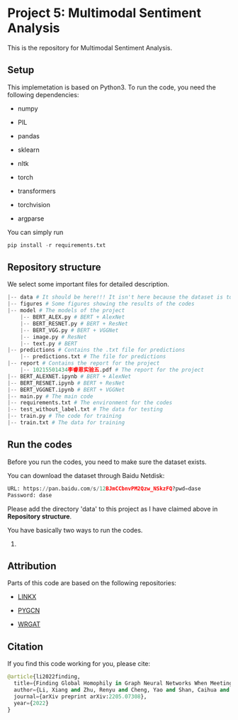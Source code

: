 # Project 5: Multimodal Sentiment Analysis

This is the repository for Multimodal Sentiment Analysis.

## Setup

This implemetation is based on Python3. To run the code, you need the following dependencies:

- numpy

- PIL

- pandas

- sklearn

- nltk

- torch

- transformers

- torchvision

- argparse

You can simply run 

```python
pip install -r requirements.txt
```

## Repository structure
We select some important files for detailed description.

```python
|-- data # It should be here!!! It isn't here because the dataset is too big.
|-- figures # Some figures showing the results of the codes
|-- model # The models of the project
    |-- BERT_ALEX.py # BERT + AlexNet
    |-- BERT_RESNET.py # BERT + ResNet
    |-- BERT_VGG.py # BERT + VGGNet
    |-- image.py # ResNet
    |-- text.py # BERT
|-- predictions # Contains the .txt file for predictions
    |-- predictions.txt # The file for predictions
|-- report # Contains the report for the project
    |-- 10215501434李睿恩实验五.pdf # The report for the project
|-- BERT_ALEXNET.ipynb # BERT + AlexNet
|-- BERT_RESNET.ipynb # BERT + ResNet
|-- BERT_VGGNET.ipynb # BERT + VGGNet
|-- main.py # The main code
|-- requirements.txt # The environment for the codes
|-- test_without_label.txt # The data for testing
|-- train.py # The code for training
|-- train.txt # The data for training
```

## Run the codes
Before you run the codes, you need to make sure the dataset exists.

You can download the dataset through Baidu Netdisk:

```python
URL: https://pan.baidu.com/s/12BJmCCbnvPM2Qzw_NSkzFQ?pwd=dase
Password: dase
```

Please add the directory 'data' to this project as I have claimed above in **Repository structure**.

You have basically two ways to run the codes.

1. 

## Attribution

Parts of this code are based on the following repositories:

- [LINKX](https://github.com/CUAI/Non-Homophily-Large-Scale)

- [PYGCN](https://github.com/tkipf/pygcn)

- [WRGAT](https://github.com/susheels/gnns-and-local-assortativity/tree/main/struc_sim)


## Citation

If you find this code working for you, please cite:

```python
@article{li2022finding,
  title={Finding Global Homophily in Graph Neural Networks When Meeting Heterophily},
  author={Li, Xiang and Zhu, Renyu and Cheng, Yao and Shan, Caihua and Luo, Siqiang and Li, Dongsheng and Qian, Weining},
  journal={arXiv preprint arXiv:2205.07308},
  year={2022}
}
```
